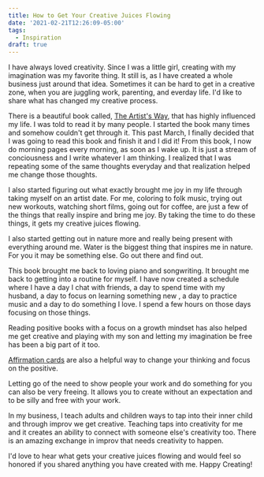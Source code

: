 ```yaml
---
title: How to Get Your Creative Juices Flowing
date: '2021-02-21T12:26:09-05:00'
tags:
  - Inspiration
draft: true
---
```

I have always loved creativity. Since I was a little girl, creating with my imagination was my favorite thing. It still is, as I have created a whole business just around that idea. Sometimes it can be hard to get in a creative zone, when you are juggling work, parenting, and everday life. I'd like to share what has changed my creative process.

There is a beautiful book called, [The Artist's Way](https://amzn.to/3ukjRgU), that has highly influenced my life. I was told to read it by many people. I started the book many times and somehow couldn't get through it. This past March, I finally decided that I was going to read this book and finish it and I did it! From this book, I now do morning pages every morning, as soon as I wake up. It is just a stream of conciousness and I write whatever I am thinking. I realized that I was repeating some of the same thoughts everyday and that realization helped me change those thoughts.

I also started figuring out what exactly brought me joy in my life through taking myself on an artist date. For me, coloring to folk music, trying out new workouts, watching short films, going out for coffee, are just a few of the things that really inspire and bring me joy. By taking the time to do these things, it gets my creative juices flowing.

I also started getting out in nature more and really being present with everything around me. Water is the biggest thing that inspires me in nature. For you it may be something else. Go out there and find out.

This book brought me back to loving piano and songwriting. It brought me back to getting into a routine for myself. I have now created a schedule where I have a day I chat with friends, a day to spend time with my husband, a day to focus on learning something new , a day to practice music and a day to do something I love. I spend a few hours on those days focusing on those things.

Reading positive books with a focus on a growth mindset has also helped me get creative and playing with my son and letting my imagination be free has been a big part of it too. 

[Affirmation cards](https://amzn.to/3dvTgaA) are also a helpful way to change your thinking and focus on the positive.

Letting go of the need to show people your work and do something for you can also be very freeing. It allows you to create without an expectation and to be silly and free with your work.

In my business, I teach adults and children ways to tap into their inner child and through improv we get creative. Teaching taps into creativity for me and it creates an ability to connect with someone else's creativity too. There is an amazing exchange in improv that needs creativity to happen.

I'd love to hear what gets your creative juices flowing and would feel so honored if you shared anything you have created with me. Happy Creating!
